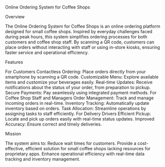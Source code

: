 Online Ordering System for Coffee Shops

Overview

The Online Ordering System for Coffee Shops is an online ordering platform designed for small coffee shops. Inspired by everyday challenges faced during peak hours, this system simplifies ordering processes for both customers and coffee shop staff. By scanning a QR code, customers can place orders without interacting with staff or using in-store kiosks, ensuring faster service and operational efficiency.

Features

For Customers
Contactless Ordering: Place orders directly from your smartphone by scanning a QR code.
Customizable Menu: Explore available items and customize your beverages easily.
Real-time Updates: Receive notifications about the status of your order, from preparation to pickup.
Secure Payments: Pay seamlessly using integrated payment methods.
For Coffee Shop Staff and Managers
Order Management: Track and manage incoming orders in real-time.
Inventory Tracking: Automatically update inventory based on orders.
Task Allocation: Streamline operations by assigning tasks to staff efficiently.
For Delivery Drivers
Efficient Pickup: Locate and pick up orders easily with real-time status updates.
Improved Accuracy: Ensure correct and timely deliveries.

Mission

The system aims to:
Reduce wait times for customers.
Provide a cost-effective, efficient solution for small coffee shops lacking resources for proprietary apps.
Enhance operational efficiency with real-time data tracking and inventory management.
